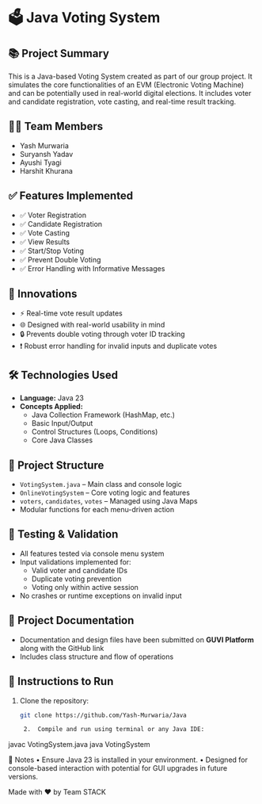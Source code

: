 
# 🗳️ Java Voting System

## 📚 Project Summary
This is a Java-based Voting System created as part of our group project.
It simulates the core functionalities of an EVM (Electronic Voting Machine) and can be potentially used in real-world digital elections.
It includes voter and candidate registration, vote casting, and real-time result tracking.

## 👨‍💻 Team Members
- Yash Murwaria 
- Suryansh Yadav  
- Ayushi Tyagi  
- Harshit Khurana  

## ✅ Features Implemented
- ✅ Voter Registration  
- ✅ Candidate Registration  
- ✅ Vote Casting  
- ✅ View Results  
- ✅ Start/Stop Voting  
- ✅ Prevent Double Voting  
- ✅ Error Handling with Informative Messages  

## 🚀 Innovations
- ⚡ Real-time vote result updates  
- 🌐 Designed with real-world usability in mind  
- 🔒 Prevents double voting through voter ID tracking  
- ❗ Robust error handling for invalid inputs and duplicate votes

## 🛠️ Technologies Used
- **Language:** Java 23  
- **Concepts Applied:**  
  - Java Collection Framework (HashMap, etc.)  
  - Basic Input/Output  
  - Control Structures (Loops, Conditions)  
  - Core Java Classes  

## 📄 Project Structure
- `VotingSystem.java` – Main class and console logic  
- `OnlineVotingSystem` – Core voting logic and features  
- `voters`, `candidates`, `votes` – Managed using Java Maps  
- Modular functions for each menu-driven action

## 🧪 Testing & Validation
- All features tested via console menu system  
- Input validations implemented for:
  - Valid voter and candidate IDs  
  - Duplicate voting prevention  
  - Voting only within active session  
- No crashes or runtime exceptions on invalid input

## 🧾 Project Documentation
- Documentation and design files have been submitted on **GUVI Platform** along with the GitHub link  
- Includes class structure and flow of operations  

## 📌 Instructions to Run
1. Clone the repository:  
   ```bash
   git clone https://github.com/Yash-Murwaria/Java

	2.	Compile and run using terminal or any Java IDE:

javac VotingSystem.java
java VotingSystem

📌 Notes
	•	Ensure Java 23 is installed in your environment.
	•	Designed for console-based interaction with potential for GUI upgrades in future versions.

Made with ❤️ by Team STACK
